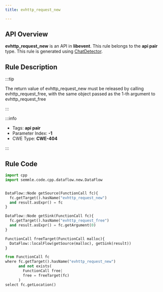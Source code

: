 ```yaml
---
title: evhttp_request_new

---
```



## API Overview
**evhttp_request_new** is an API in **libevent**. This rule belongs to the **api pair** type. This rule is generated using [ChatDetector](../../tools/ChatDetector).
## Rule Description

:::tip

The return value of evhttp_request_new must be released by calling evhttp_request_free, with the same object passed as the 1-th argument to evhttp_request_free

:::

:::info

- Tags: **api pair**
- Parameter Index: **-1**
- CWE Type: **CWE-404**

:::

## Rule Code
```python
import cpp
import semmle.code.cpp.dataflow.new.DataFlow


DataFlow::Node getSource(FunctionCall fc){
  fc.getTarget().hasName("evhttp_request_new")
  and result.asExpr() = fc
}

DataFlow::Node getSink(FunctionCall fc){
  fc.getTarget().hasName("evhttp_request_free")
  and result.asExpr() = fc.getArgument(0)
}

FunctionCall freeTarget(FunctionCall malloc){
  DataFlow::localFlow(getSource(malloc), getSink(result))
}

from FunctionCall fc
where fc.getTarget().hasName("evhttp_request_new")
      and not exists(
        FunctionCall free| 
        free = freeTarget(fc)
      )
select fc.getLocation()

```